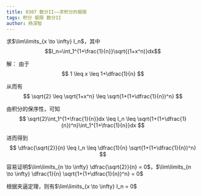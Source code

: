 ```yaml
---
title: 0307 数分II——求积分的极限
tags: 积分 极限 数分II
author: 杨深智
---
```






求$\lim\limits_{x \to \infty} I_n$，其中
$$I_n=\int_1^{1+\frac{1}{n}}\sqrt{(1+x^n)}dx$$



<!--more-->



解：
由于 
$$
1 \leq x \leq 1+\dfrac{1}{n}
$$ 

从而有
$$
\sqrt{2} \leq \sqrt{1+x^n} \leq \sqrt{1+(1+\dfrac{1}{n})^n}
$$

由积分的保序性，可知
$$
\sqrt{2}\int_1^{1+\frac{1}{n}}dx \leq I_n \leq \sqrt{1+(1+\dfrac{1}{n})^n}\int_1^{1+\frac{1}{n}}dx
$$

进而得到
$$
\dfrac{\sqrt{2}}{n} \leq I_n \leq \dfrac{1}{n} \sqrt{1+(1+\dfrac{1}{n})^n}
$$


容易证明$\lim\limits_{n \to \infty} \dfrac{\sqrt{2}}{n} = 0$，$\lim\limits_{n \to \infty} \dfrac{1}{n} \sqrt{1+(1+\dfrac{1}{n})^n} = 0$

根据夹逼定理，则有$\lim\limits_{x \to \infty} I_n = 0$
